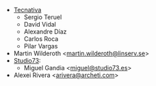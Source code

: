 - [Tecnativa](https://www.tecnativa.com)
  - Sergio Teruel
  - David Vidal
  - Alexandre Díaz
  - Carlos Roca
  - Pilar Vargas
- Martin Wilderoth \<<martin.wilderoth@linserv.se>\>
- [Studio73](https://www.studio73.es):
  - Miguel Gandia \<<miguel@studio73.es>\>
- Alexei Rivera \<<arivera@archeti.com>\>
